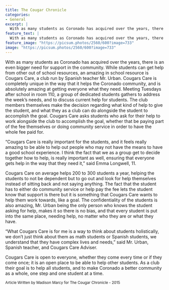 ```yaml
---
title: The Cougar Chronicle
categories:
- General
excerpt: |
  With as many students as Coronado has acquired over the years, there is an even bigger need for support in the community. While students can get help from other out of school resources, an amazing in school resource is Cougars Care, a club run by Spanish teacher Mr. Urban.
feature_text: |
  With as many students as Coronado has acquired over the years, there is an even bigger need for support in the community. While students can get help from other out of school resources, an amazing in school resource is Cougars Care, a club run by Spanish teacher Mr. Urban.
feature_image: "https://picsum.photos/2560/600?image=733"
image: "https://picsum.photos/2560/600?image=733"
---
```


With as many students as Coronado has acquired over the years, there is an even bigger need for support in the community. While students can get help from other out of school resources, an amazing in school resource is Cougars Care, a club run by Spanish teacher Mr. Urban. Cougars Care is completely unique in the way that it helps the Coronado community, and is absolutely amazing at getting everyone what they need. Meeting Tuesdays after school in room 110, a group of dedicated students gathers to address the week’s needs, and to discuss current help for students.  The club members themselves make the decision regarding what kind of help to give the student, and what they as a club can do alongside the student to accomplish the goal. Cougars Care asks students who ask for their help to work alongside the club to accomplish the goal, whether that be paying part of the fee themselves or doing community service in order to have the whole fee paid for.

“Cougars Care is really important for the students, and it feels really amazing to be able to help out people who may not have the means to have a good school experience. I think the fact that we as a group get to decide together how to help, is really important as well, ensuring that everyone gets help in the way that they need it,” said Emma Longwell, 11.

Cougars Care on average helps 200 to 300 students a year, helping the students to not be dependent but to go out and look for help themselves instead of sitting back and not saying anything. The fact that the student has to either do community service or help pay the fee lets the student know that support is there but it is something that Cougars Care wants to help them work towards, like a goal. The confidentiality of the students is also amazing, Mr. Urban being the only person who knows the student asking for help, makes it so there is no bias, and that every student is put into the same place, needing help, no matter who they are or what they have.

“What Cougars Care is for me is a way to think about students holistically, we don’t just think about them as math students or Spanish students, we understand that they have complex lives and needs,” said Mr. Urban, Spanish teacher, and Cougars Care Adviser.

Cougars Care is open to everyone, whether they come every time or if they come once; it is an open place to be able to help other students. As a club their goal is to help all students, and to make Coronado a better community as a whole, one step and one student at a time.

<small>Article Written by Madison Marcy for The Cougar Chronicle - 2015</small> 
